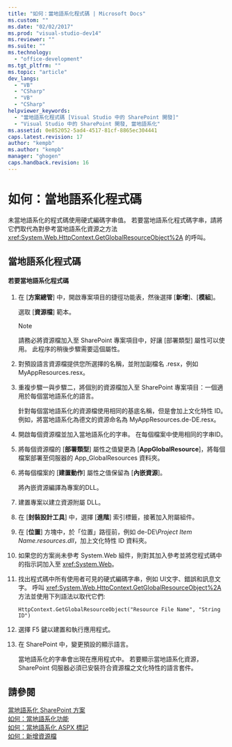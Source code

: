```yaml
---
title: "如何：當地語系化程式碼 | Microsoft Docs"
ms.custom: ""
ms.date: "02/02/2017"
ms.prod: "visual-studio-dev14"
ms.reviewer: ""
ms.suite: ""
ms.technology: 
  - "office-development"
ms.tgt_pltfrm: ""
ms.topic: "article"
dev_langs: 
  - "VB"
  - "CSharp"
  - "VB"
  - "CSharp"
helpviewer_keywords: 
  - "當地語系化程式碼 [Visual Studio 中的 SharePoint 開發]"
  - "Visual Studio 中的 SharePoint 開發, 當地語系化"
ms.assetid: 0e852052-5ad4-4517-81cf-8865ec304441
caps.latest.revision: 17
author: "kempb"
ms.author: "kempb"
manager: "ghogen"
caps.handback.revision: 16
---
```

# 如何：當地語系化程式碼
  未當地語系化的程式碼使用硬式編碼字串值。  若要當地語系化程式碼字串，請將它們取代為對參考當地語系化資源之方法 <xref:System.Web.HttpContext.GetGlobalResourceObject%2A> 的呼叫。  
  
## 當地語系化程式碼  
  
#### 若要當地語系化程式碼  
  
1.  在 \[**方案總管**\] 中，開啟專案項目的捷徑功能表，然後選擇 \[**新增**\]、\[**模組**\]。  
  
     選取 \[**資源檔**\] 範本。  
  
    > [!NOTE]  
    >  請務必將資源檔加入至 SharePoint 專案項目中，好讓 \[部署類型\] 屬性可以使用。  此程序的稍後步驟需要這個屬性。  
  
2.  對預設語言資源檔提供您所選擇的名稱，並附加副檔名 .resx，例如 MyAppResources.resx。  
  
3.  重複步驟一與步驟二，將個別的資源檔加入至 SharePoint 專案項目：一個適用於每個當地語系化的語言。  
  
     針對每個當地語系化的資源檔使用相同的基底名稱，但是會加上文化特性 ID。  例如，將當地語系化為德文的資源命名為 MyAppResources.de\-DE.resx。  
  
4.  開啟每個資源檔並加入當地語系化的字串。  在每個檔案中使用相同的字串ID。  
  
5.  將每個資源檔的 \[**部署類型**\] 屬性之值變更為 \[**AppGlobalResource**\]，將每個檔案部署至伺服器的 App\_GlobalResources 資料夾。  
  
6.  將每個檔案的 \[**建置動作**\] 屬性之值保留為 \[**內嵌資源**\]。  
  
     將內嵌資源編譯為專案的DLL。  
  
7.  建置專案以建立資源附屬 DLL。  
  
8.  在 \[**封裝設計工具**\] 中，選擇 \[**進階**\] 索引標籤，接著加入附屬組件。  
  
9. 在 \[**位置**\] 方塊中，於「位置」路徑前，例如 de\-DE\\*Project Item Name.resources.dll*，加上文化特性 ID 資料夾。  
  
10. 如果您的方案尚未參考 System.Web 組件，則對其加入參考並將您程式碼中的指示詞加入至 <xref:System.Web>。  
  
11. 找出程式碼中所有使用者可見的硬式編碼字串，例如 UI文字、錯誤和訊息文字。  呼叫 <xref:System.Web.HttpContext.GetGlobalResourceObject%2A> 方法並使用下列語法以取代它們:  
  
    ```  
    HttpContext.GetGlobalResourceObject("Resource File Name", "String ID")  
    ```  
  
12. 選擇 F5 鍵以建置和執行應用程式。  
  
13. 在 SharePoint 中，變更預設的顯示語言。  
  
     當地語系化的字串會出現在應用程式中。  若要顯示當地語系化資源，SharePoint 伺服器必須已安裝符合資源檔之文化特性的語言套件。  
  
## 請參閱  
 [當地語系化 SharePoint 方案](../sharepoint/localizing-sharepoint-solutions.md)   
 [如何：當地語系化功能](../sharepoint/how-to-localize-a-feature.md)   
 [如何：當地語系化 ASPX 標記](../sharepoint/how-to-localize-aspx-markup.md)   
 [如何：新增資源檔](../sharepoint/how-to-add-a-resource-file.md)  
  
  